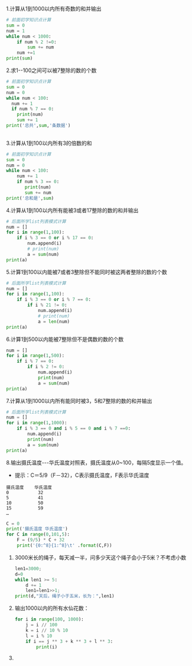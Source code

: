 1.计算从1到1000以内所有奇数的和并输出

```python
# 前面初学知识点计算
sum = 0
num = 1
while num < 1000:
    if num % 2 !=0:
        sum += num
    num +=1
print(sum)
```



2.求1--100之间可以被7整除的数的个数

```python
# 前面初学知识点计算
sum = 0
num = 0
while num < 100:
  num += 1
  if num % 7 == 0:
    print(num)
    sum += 1
print('总共',sum,'条数据')
    

```



3.计算从1到100以内所有3的倍数的和

```python
# 前面初学知识点计算
sum = 0
num = 0
while num < 100:
    num += 1
    if num % 3 == 0:
       print(num)
       sum += num
print('总和是',sum)
```



4.计算从1到100以内所有能被3或者17整除的数的和并输出 

```python
# 后面所学list列表模式计算
num = []
for i in range(1,100):
    if i % 3 == 0 or i % 17 == 0:
        num.append(i)
        # print(num)
        a = sum(num)
print(a)
```



5.计算1到100以内能被7或者3整除但不能同时被这两者整除的数的个数

```python
# 后面所学list列表模式计算
num = []
for i in range(1,100):
    if i % 3 == 0 or i % 7 == 0:
        if i % 21 != 0:
            num.append(i)
            # print(num)
            a = len(num)
print(a)
```



6.计算1到500以内能被7整除但不是偶数的数的个数

```python
num = []
for i in range(1,500):
    if i % 7 == 0:
        if i % 2 != 0:
            num.append(i)
            print(num)
            a = sum(num)
print(a)
```



7.计算从1到1000以内所有能同时被3，5和7整除的数的和并输出

```python
# 后面所学list列表模式计算
num = []
for i in range(1,1000):
    if i % 3 == 0 and i % 5 == 0 and i % 7 ==0:
        num.append(i)
        print(num)
        a = sum(num)
print(a)
```



8.输出摄氏温度---华氏温度对照表，摄氏温度从0~100，每隔5度显示一个值。

- 提示：C＝5/9（F－32），C表示摄氏温度，F表示华氏温度

~~~
摄氏温度	华氏温度
0			32
5			41
10			50
15			59
…
~~~

```python
C = 0
print('摄氏温度 华氏温度')
for C in range(0,101,5):
    F = (9/5) * C + 32
    print('{0:^8}{1:^8}\t' .format(C,F))
```



1. 3000米长的绳子，每天减一半，问多少天这个绳子会小于5米？不考虑小数

   ```python
   len1=3000;
   d=0
   while len1 >= 5:
       d += 1
       len1=len1>>1;
   print(d,"天后，绳子小于五米，长为：",len1)
   ```

   

2. 输出1000以内的所有水仙花数：

   ```python
   for i in range(100, 1000):
       j = i // 100
       k = i // 10 % 10
       l = i % 10
       if i == j ** 3 + k ** 3 + l ** 3:
           print(i)
   ```

   

3. 


